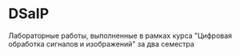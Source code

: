 # DSaIP

Лабораторные работы, выполненные в рамках курса "Цифровая обработка сигналов и изображений" за два семестра
